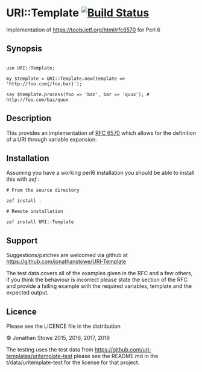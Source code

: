 # URI::Template [![Build Status](https://travis-ci.org/jonathanstowe/URI-Template.svg?branch=master)](https://travis-ci.org/jonathanstowe/URI-Template)

Implementation of https://tools.ietf.org/html/rfc6570 for Perl 6

## Synopsis

```perl6

use URI::Template;

my $template = URI::Template.new(template => 'http://foo.com{/foo,bar}');

say $template.process(foo => 'baz', bar => 'quux'); # http://foo.com/baz/quux

```

## Description

This provides an implementation of
[RFC 6570](https://tools.ietf.org/html/rfc6570) which allows for the
definition of a URI through variable expansion.

## Installation

Assuming you have a working perl6 installation you should be able to
install this with *zef* :

    # From the source directory
   
    zef install .

    # Remote installation

    zef install URI::Template

## Support

Suggestions/patches are welcomed via github at https://github.com/jonathanstowe/URI-Template

The test data covers all of the examples given in the RFC and a few others,
if you think the behaviour is incorrect please state the section of the RFC
and provide a failing example with the required variables, template and the
expected output.


## Licence

Please see the LICENCE file in the distribution

© Jonathan Stowe 2015, 2016, 2017, 2019

The testing uses the test data from https://github.com/uri-templates/uritemplate-test
please see the README.md in the t/data/uritemplate-test for the license for that project.


